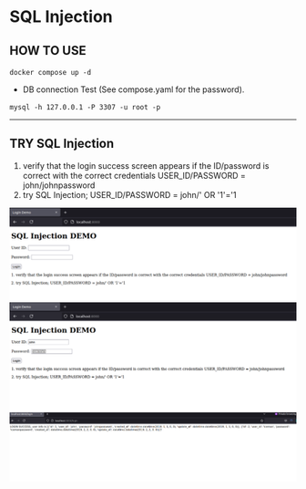 # SQL Injection

## HOW TO USE

```shell
docker compose up -d
```

- DB connection Test (See compose.yaml for the password).

```shell
mysql -h 127.0.0.1 -P 3307 -u root -p
```

---

## TRY SQL Injection

1. verify that the login success screen appears if the ID/password is correct with the correct credentials USER_ID/PASSWORD = john/johnpassword
2. try SQL Injection; USER_ID/PASSWORD = john/' OR '1'='1

![start](./assets/start.png)
![sqli](./assets/sqli.png)
![result](./assets/result.png)
